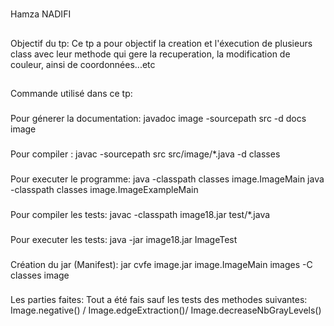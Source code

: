 #
Hamza NADIFI
##
Objectif du tp:
Ce tp a pour objectif la creation et l'éxecution de plusieurs class avec leur methode qui gere la recuperation, la modification de couleur, ainsi de coordonnées...etc
##
Commande utilisé dans ce tp:
###
Pour génerer la documentation:
javadoc image -sourcepath src -d docs image
###
Pour compiler :
javac -sourcepath src src/image/*.java -d classes
###
Pour executer le programme:
java -classpath classes image.ImageMain
java -classpath classes image.ImageExampleMain
###
Pour compiler les tests:
javac -classpath image18.jar test/*.java
###
Pour executer les tests:
java -jar image18.jar ImageTest
###
Création du jar (Manifest):
jar cvfe image.jar image.ImageMain images -C classes image 
###
Les parties faites:
Tout a été fais sauf les tests des methodes suivantes: Image.negative() / Image.edgeExtraction()/  Image.decreaseNbGrayLevels()

